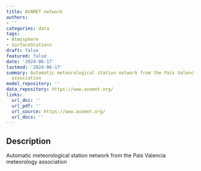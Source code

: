 ```yaml
---
title: AVAMET network
authors:
- ''
categories: data
tags:
- Atmosphere
- SurfaceStations
draft: false
featured: false
date: '2024-06-17'
lastmod: '2024-06-17'
summary: Automatic meteorological station network from the Pais Valencia meteorology
  association
model_repository: ''
data_repository: https://www.avamet.org/
links:
  url_doi: ''
  url_pdf: ''
  url_source: https://www.avamet.org/
  url_docs: ''
---
```


## Description

Automatic meteorological station network from the Pais Valencia meteorology association

